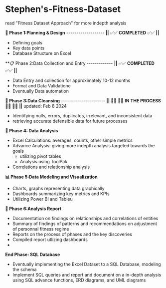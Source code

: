 # Stephen's-Fitness-Dataset

read "Fitness Dataset Approach" for more indepth analysis

**📝 Phase 1:Planning & Design** ------------------- **||** ✅✅ **COMPLETED** ✅✅ **||**
- Defining goals
- Key data points
- Database Structure on Excel

**📋 Phase 2:Data Collection and Entry ------------- **||** ✅✅ **COMPLETED** ✅✅ **||**
- Data Entry and collection for approximately 10-12 months
- Format and Data Validatione
- Eventually Data automation

**🧹 Phase 3:Data Cleansing** ---------------------- **||** 👨‍💻 👨‍💻 **IN THE PROCESS**👨‍💻 👨‍💻 **||** updated: Feb 8 2024
- Identifying nulls, errors, duplicates, irrelevant, and inconsistent data
- retrieving accurate defensible data for future processes

 **📓 Phase 4: Data Analysis**
- Excel Calculations: averages, counts, other simple metrics
- Advance Analysis: giving more indepth analysis targeted towards the goals
  - utilizing pivot tables
  - Analysis using ToolPak
- Correlations and relationship analysis

**📊 Phase 5:Data Modeling and Visualization**
- Charts, graphs representing data graphically
- Dashboards summarizing key metrics and KPIs
- Utilizing Power BI and Tableu

**📔 Phase 6:Analysis Report**
- Documentation on findings on relationships and correlations of entities
- Summary of findings of patterns and recommendations on adjustment of personnal fitness regime
- Reports on the process of phases and the key discoveries
- Compiled report utlizing dashboards
- 

**End Phase: SQL Database**
- Eventually implementing the Excel Dataset to a SQL Database, modeling the schema
- Implement SQL queries and report and document on a in-depth analysis using SQL advance functions, ERD diagrams, and UML diagrams
